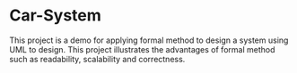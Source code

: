 # Car-System
This project is a demo for applying formal method to design a system using UML to design. This project illustrates the advantages of formal method such as readability, scalability and correctness.
